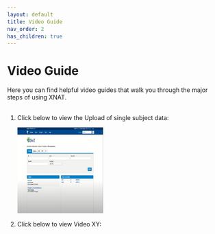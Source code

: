 ```yaml
---
layout: default
title: Video Guide
nav_order: 2
has_children: true
---
```


# Video Guide

Here you can find helpful video guides that walk you through the major steps of using XNAT.
<br/><br/>	

1. Click below to view the Upload of single subject data:

    [<img src="XNAT_image.jpg" width="200" height="200" />](Upload_Data.md)


2. Click below to view Video XY:


